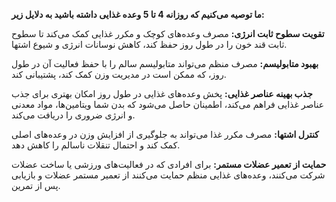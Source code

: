 **ما توصیه می‌کنیم که روزانه 4 تا 5 وعده غذایی داشته باشید به دلایل زیر:**

**تقویت سطوح ثابت انرژی:** مصرف وعده‌های کوچک و مکرر غذایی کمک می‌کند تا سطوح ثابت قند خون را در طول روز حفظ کند، کاهش نوسانات انرژی و شیوع اشتها.

**بهبود متابولیسم:** مصرف منظم می‌تواند متابولیسم سالم را با حفظ فعالیت آن در طول روز، که ممکن است در مدیریت وزن کمک کند، پشتیبانی کند.

**جذب بهینه عناصر غذایی:** پخش وعده‌های غذایی در طول روز امکان بهتری برای جذب عناصر غذایی فراهم می‌کند، اطمینان حاصل می‌شود که بدن شما ویتامین‌ها، مواد معدنی و انرژی ضروری را دریافت می‌کند.

**کنترل اشتها:** مصرف مکرر غذا می‌تواند به جلوگیری از افزایش وزن در وعده‌های اصلی کمک کند و احتمال تنقلات ناسالم را کاهش دهد.

**حمایت از تعمیر عضلات مستمر:** برای افرادی که در فعالیت‌های ورزشی یا ساخت عضلات شرکت می‌کنند، وعده‌های غذایی منظم حمایت می‌کنند از تعمیر مستمر عضلات و بازیابی پس از تمرین.
